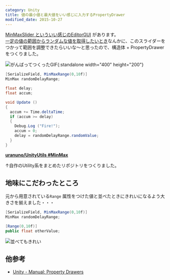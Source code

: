 ```yaml
---
category: Unity
title: 値の最小値と最大値をいい感じに入力するPropertyDrawer
modified_date: 2015-10-27
---
```


[MinMaxSlider といういい感じのEditorGUI][MinMaxSliderRef] があります。  
[一定の値の範囲からランダムな値を取得したいとき][RandomRangeRef]なんかに、このスライダーをつかって範囲を調整できたらいいな〜と思ったので、構造体 + PropertyDrawer をつくりました。  

![がんばってつくったGIF][MinMaxView]{:standalone width="400" height="200"}

```csharp
[SerializeField, MinMaxRange(0,10f)]
MinMax randomDelayRange;

float delay;
float accum;

void Update ()
{
  accum += Time.deltaTime;
  if (accum >= delay)
  {
    Debug.Log ("Fire!");
    accum = 0;
    delay = randomDelayRange.randomValue;
  }
}
```

[**uranuno/UnityUtils #MinMax**][UnityUtilsMinMax]

↑自作のUtility系をまとめたリポジトリをつくりました。

<!-- more -->

地味にこだわったところ
--------------------
元から用意されている`Range` 属性をつけた値と並べたときにきれいになるよう大きさを揃えました・・・

```csharp
[SerializeField, MinMaxRange(0,10f)]
MinMax randomDelayRange;

[Range(0,10f)]
public float otherValue;
```

![並べてもきれい][WithOtherValue]

他参考
------
- [Unity - Manual: Property Drawers][PropertyDrawersManual]


[MinMaxSliderRef]: https://docs.unity3d.com/ScriptReference/EditorGUI.MinMaxSlider.html
[RandomRangeRef]: http://docs.unity3d.com/ScriptReference/Random.Range.html

[MinMaxView]: https://uranuno.github.io/UnityUtils/minmaxrange.gif
[UnityUtilsMinMax]: https://github.com/uranuno/UnityUtils#min-max

[WithOtherValue]: https://uranuno.github.io/UnityUtils/minmaxrange-othervalue.png

[PropertyDrawersManual]: https://docs.unity3d.com/Manual/editor-PropertyDrawers.html
